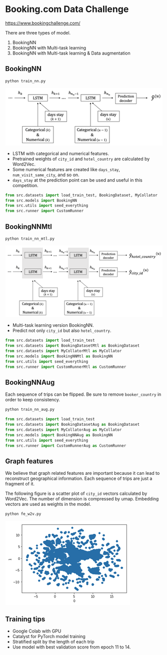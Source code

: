 # Booking.com Data Challenge
https://www.bookingchallenge.com/

There are three types of model.

1. BookingNN
1. BookingNN with Multi-task learning
1. BookingNN with Multi-task learning & Data augmentation

## BookingNN

```bash
python train_nn.py
```

![image](docs/booking_nn.png)

- LSTM with categorical and numerical features.
- Pretrained weights of `city_id` and `hotel_country` are calculated by Word2Vec.
- Some numerical features are created like `days_stay`, `num_visit_same_city`, and so on.
- `days_stay` at the prediction point can be used and useful in this competition.

```python
from src.datasets import load_train_test, BookingDataset, MyCollator
from src.models import BookingNN
from src.utils import seed_everything
from src.runner import CustomRunner
```

## BookingNNMtl

```bash
python train_nn_mtl.py
```

![image](docs/booking_nn_mtl.png)

- Multi-task learning version BookingNN.
- Predict not only `city_id` but also `hotel_country`.

```python
from src.datasets import load_train_test
from src.datasets import BookingDatasetMtl as BookingDataset
from src.datasets import MyCollatorMtl as MyCollator
from src.models import BookingNNMtl as BookingNN
from src.utils import seed_everything
from src.runner import CustomRunnerMtl as CustomRunner
```

## BookingNNAug

Each sequence of trips can be flipped. Be sure to remove `booker_country` in order to keep consistency.

```bash
python train_nn_aug.py
```

```python
from src.datasets import load_train_test
from src.datasets import BookingDatasetAug as BookingDataset
from src.datasets import MyCollatorAug as MyCollator
from src.models import BookingNNAug as BookingNN
from src.utils import seed_everything
from src.runner import CustomRunnerAug as CustomRunner
```

## Graph features

We believe that graph related features are important because it can lead to reconstruct geographical information. Each sequence of trips are just a fragment of it.

The following figure is a scatter plot of `city_id` vectors calculated by Word2Vec. The number of dimension is compressed by umap. Embedding vectors are used as weights in the model.

```bash
python fe_w2v.py
```

![image](docs/scatter_city.png)

## Training tips

- Google Colab with GPU
- Catalyst for PyTorch model training
- Stratified split by the length of each trip
- Use model with best validation score from epoch 11 to 14.
